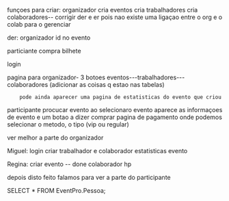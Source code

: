 funçoes para criar:
organizador cria eventos 
            cria trabalhadores
            cria colaboradores-- corrigir der e er pois nao existe uma ligaçao entre o org e o colab para o gerenciar

der: organizador id no evento

particiante compra bilhete



login 

pagina para organizador- 3 botoes  eventos---trabalhadores---colaboradores
                                (adicionar as coisas q estao nas tabelas)

        pode ainda aparecer uma pagina de estatisticas do evento que criou 
participante procucar evento 
ao selecionaro evento aparece as informaçoes de evento e um botao a dizer comprar 
pagina de pagamento onde podemos selecionar o metodo, o tipo (vip ou regular)

ver melhor a parte do organizador


Miguel:
login
criar trabalhador e colaborador
estatisticas evento

Regina:
criar evento -- done
colaborador hp 



depois disto feito falamos para ver a parte do participante


SELECT * FROM EventPro.Pessoa;